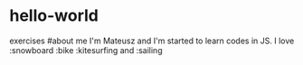 # hello-world
exercises
#about me
I'm Mateusz and I'm started to learn codes in JS. 
I love :snowboard :bike :kitesurfing and :sailing
